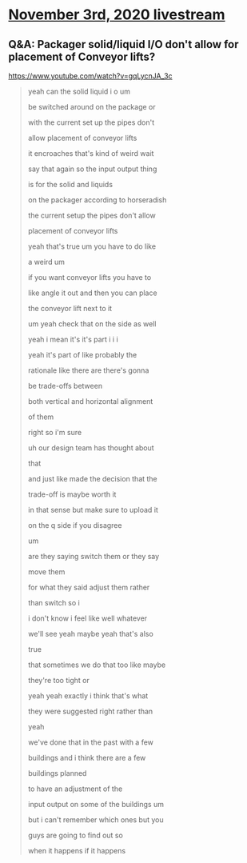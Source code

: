 # [November 3rd, 2020 livestream](../2020-11-03.md)
## Q&A: Packager solid/liquid I/O don't allow for placement of Conveyor lifts?
https://www.youtube.com/watch?v=gqLycnJA_3c
> yeah can the solid liquid i o um
> 
> be switched around on the package or
> 
> with the current set up the pipes don't
> 
> allow placement of conveyor lifts
> 
> it encroaches that's kind of weird wait
> 
> say that again so the input output thing
> 
> is for the solid and liquids
> 
> on the packager according to horseradish
> 
> the current setup the pipes don't allow
> 
> placement of conveyor lifts
> 
> yeah that's true um you have to do like
> 
> a weird um
> 
> if you want conveyor lifts you have to
> 
> like angle it out and then you can place
> 
> the conveyor lift next to it
> 
> um yeah check that on the side as well
> 
> yeah i mean it's it's part i i i
> 
> yeah it's part of like probably the
> 
> rationale like there are there's gonna
> 
> be trade-offs between
> 
> both vertical and horizontal alignment
> 
> of them
> 
> right so i'm sure
> 
> uh our design team has thought about
> 
> that
> 
> and just like made the decision that the
> 
> trade-off is maybe worth it
> 
> in that sense but make sure to upload it
> 
> on the q side if you disagree
> 
> um
> 
> are they saying switch them or they say
> 
> move them
> 
> for what they said adjust them rather
> 
> than switch so i
> 
> i don't know i feel like well whatever
> 
> we'll see yeah maybe yeah that's also
> 
> true
> 
> that sometimes we do that too like maybe
> 
> they're too tight or
> 
> yeah yeah exactly i think that's what
> 
> they were suggested right rather than
> 
> yeah
> 
> we've done that in the past with a few
> 
> buildings and i think there are a few
> 
> buildings planned
> 
> to have an adjustment of the
> 
> input output on some of the buildings um
> 
> but i can't remember which ones but you
> 
> guys are going to find out so
> 
> when it happens if it happens
> 
